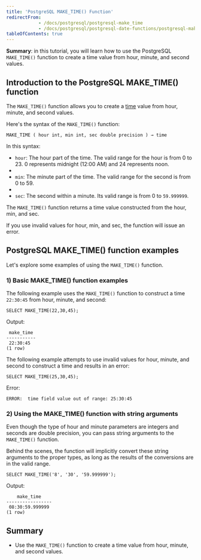 ```yaml
---
title: 'PostgreSQL MAKE_TIME() Function'
redirectFrom:
            - /docs/postgresql/postgresql-make_time 
            - /docs/postgresql/postgresql-date-functions/postgresql-make_time/
tableOfContents: true
---
```



**Summary**: in this tutorial, you will learn how to use the PostgreSQL `MAKE_TIME()` function to create a time value from hour, minute, and second values.





## Introduction to the PostgreSQL MAKE_TIME() function





The `MAKE_TIME()` function allows you to create a [time](/docs/postgresql/postgresql-time) value from hour, minute, and second values.





Here's the syntax of the `MAKE_TIME()` function:





```
MAKE_TIME ( hour int, min int, sec double precision ) → time
```





In this syntax:





- `hour`: The hour part of the time. The valid range for the hour is from 0 to 23. 0 represents midnight (12:00 AM) and 24 represents noon.
-
- `min`: The minute part of the time. The valid range for the second is from 0 to 59.
-
- `sec`: The second within a minute. Its valid range is from 0 to `59.999999`.





The `MAKE_TIME()` function returns a time value constructed from the hour, min, and sec.





If you use invalid values for hour, min, and sec, the function will issue an error.





## PostgreSQL MAKE_TIME() function examples





Let's explore some examples of using the `MAKE_TIME()` function.





### 1) Basic MAKE_TIME() function examples





The following example uses the `MAKE_TIME()` function to construct a time `22:30:45` from hour, minute, and second:





```
SELECT MAKE_TIME(22,30,45);
```





Output:





```
 make_time
-----------
 22:30:45
(1 row)
```





The following example attempts to use invalid values for hour, minute, and second to construct a time and results in an error:





```
SELECT MAKE_TIME(25,30,45);
```





Error:





```
ERROR:  time field value out of range: 25:30:45
```





### 2) Using the MAKE_TIME() function with string arguments





Even though the type of hour and minute parameters are integers and seconds are double precision, you can pass string arguments to the `MAKE_TIME()` function.





Behind the scenes, the function will implicitly convert these string arguments to the proper types, as long as the results of the conversions are in the valid range.





```
SELECT MAKE_TIME('8', '30', '59.999999');
```





Output:





```
    make_time
-----------------
 08:30:59.999999
(1 row)
```





## Summary





- Use the `MAKE_TIME()` function to create a time value from hour, minute, and second values.


